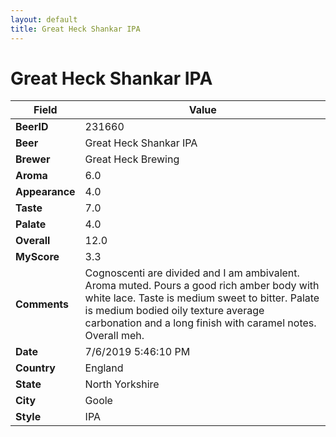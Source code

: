 ```yaml
---
layout: default
title: Great Heck Shankar IPA
---
```


# Great Heck Shankar IPA

| Field         | Value     |
|---------------|-----------|
| **BeerID** | 231660 |
| **Beer** | Great Heck Shankar IPA |
| **Brewer** | Great Heck Brewing |
| **Aroma** | 6.0 |
| **Appearance** | 4.0 |
| **Taste** | 7.0 |
| **Palate** | 4.0 |
| **Overall** | 12.0 |
| **MyScore** | 3.3 |
| **Comments** | Cognoscenti are divided and I am ambivalent. Aroma muted. Pours a good rich amber body with white lace. Taste is medium sweet to bitter. Palate is medium bodied oily texture average carbonation and a long finish with caramel notes. Overall meh. |
| **Date** | 7/6/2019 5:46:10 PM |
| **Country** | England |
| **State** | North Yorkshire |
| **City** | Goole |
| **Style** | IPA |
